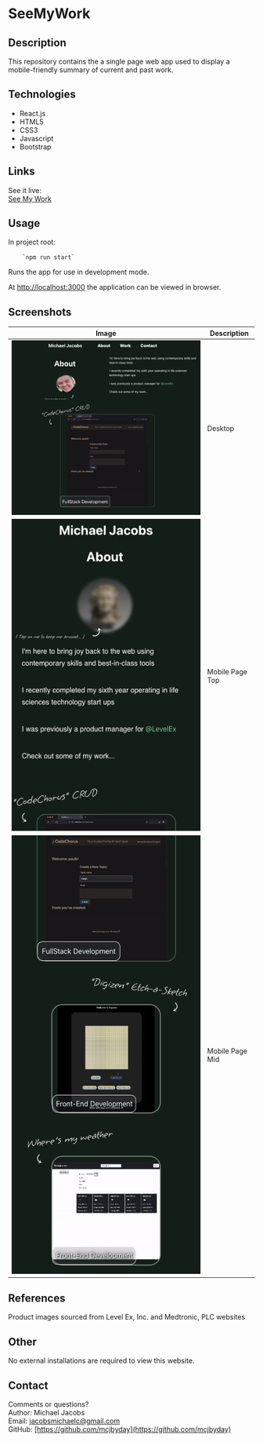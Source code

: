 # SeeMyWork

## Description
<p>This repository contains the a single page web app used to display a mobile-friendly summary of current and past work.

## Technologies
- React.js
- HTML5
- CSS3
- Javascript
- Bootstrap

## Links
See it live:<br> [See My Work](https://mcjbyday.github.io/seemywork/)

## Usage

In project root:

        `npm run start`

Runs the app for use in development mode.

At [http://localhost:3000](http://localhost:3000) the application can be viewed in browser.

    
## Screenshots
| Image | Description |
| --- | ----------- |
| ![Webpage Screenshot 1](./src/images/reference/screencapture_desktop.png) | Desktop  |
| ![Webpage Screenshot 2](./src/images/reference/screencapture_mobile1.png) | Mobile Page Top |
| ![Webpage Screenshot 3](./src/images/reference/screencapture_mobile2.png) | Mobile Page Mid |


## References
Product images sourced from Level Ex, Inc. and Medtronic, PLC websites

## Other
<p>No external installations are required to view this website. 

## Contact
Comments or questions? <br>
Author: Michael Jacobs <br>
Email: jacobsmichaelc@gmail.com <br>
GitHub: [https://github.com/mcjbyday](https://github.com/mcjbyday) <br>